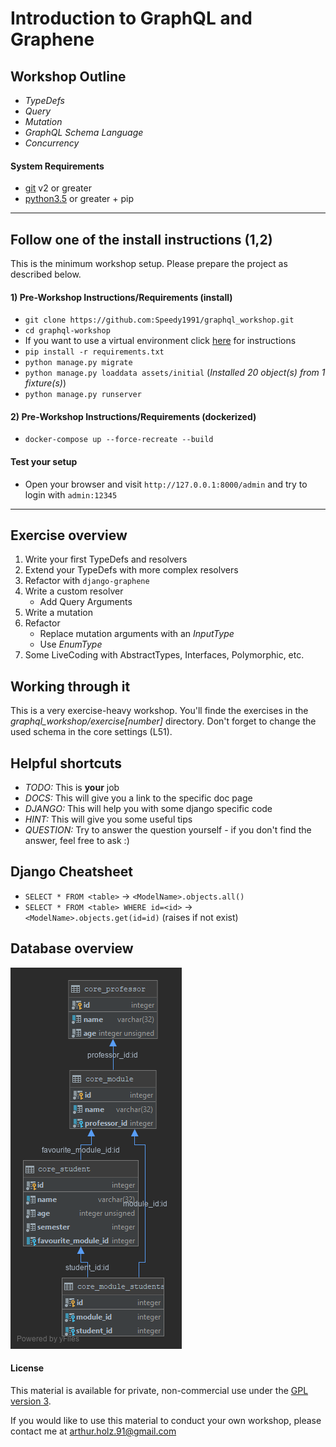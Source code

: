 # Introduction to GraphQL and Graphene

## Workshop Outline
- _TypeDefs_
- _Query_
- _Mutation_
- _GraphQL Schema Language_
- _Concurrency_


#### System Requirements
- [git](https://git-scm.com/) v2 or greater
- [python3.5](https://www.python.org/downloads/) or greater + pip


----
## Follow one of the install instructions (1,2)
This is the minimum workshop setup. Please prepare the project as described below.

#### 1) Pre-Workshop Instructions/Requirements (install)
- `git clone https://github.com:Speedy1991/graphql_workshop.git`
- `cd graphql-workshop`
- If you want to use a virtual environment click [here](https://virtualenv.pypa.io/en/stable/userguide/) for instructions 
- `pip install -r requirements.txt`
- `python manage.py migrate`
- `python manage.py loaddata assets/initial` (_Installed 20 object(s) from 1 fixture(s)_)
- `python manage.py runserver`

#### 2) Pre-Workshop Instructions/Requirements (dockerized)
- `docker-compose up --force-recreate --build`

#### Test your setup
- Open your browser and visit `http://127.0.0.1:8000/admin` and try to login with `admin:12345`

----


## Exercise overview
1) Write your first TypeDefs and resolvers
2) Extend your TypeDefs with more complex resolvers
3) Refactor with `django-graphene`
4) Write a custom resolver
    * Add Query Arguments
5) Write a mutation
6) Refactor
    * Replace mutation arguments with an _InputType_
    * Use _EnumType_
7) Some LiveCoding with AbstractTypes, Interfaces, Polymorphic, etc.

## Working through it
This is a very exercise-heavy workshop. You'll finde the exercises in the _graphql_workshop/exercise[number]_ directory.
Don't forget to change the used schema in the core settings (L51).

## Helpful shortcuts
- _TODO:_ This is **your** job
- _DOCS:_ This will give you a link to the specific doc page
- _DJANGO:_ This will help you with some django specific code
- _HINT:_ This will give you some useful tips
- _QUESTION:_ Try to answer the question yourself - if you don't find the answer, feel free to ask :)

## Django Cheatsheet
- `SELECT * FROM <table>` -> `<ModelName>.objects.all()`
- `SELECT * FROM <table> WHERE id=<id>` -> `<ModelName>.objects.get(id=id)` (raises if not exist)


## Database overview
![Database overview](assets/images/core_module.png)


#### License
This material is available for private, non-commercial use under the [GPL version 3](https://www.gnu.org/licenses/gpl-3.0-standalone.html).

If you would like to use this material to conduct your own workshop, please contact me at arthur.holz.91@gmail.com

